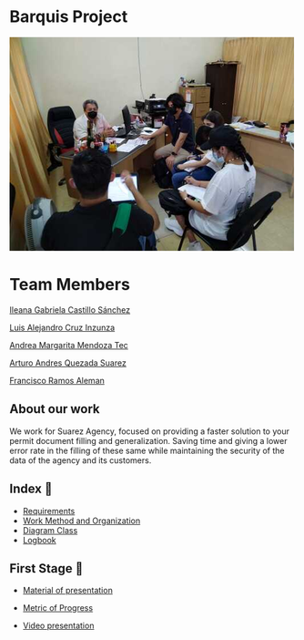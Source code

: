 # Barquis Project

![](/Media/Interview.jpeg)

# Team Members

[Ileana Gabriela Castillo Sánchez](CVs/CV_CastilloIleana.pdf)

[Luis Alejandro Cruz Inzunza](CVs/CV-CruzLuis.pdf)

[Andrea Margarita Mendoza Tec](CVs/CV_MendozaAndrea.pdf)

[Arturo Andres Quezada Suarez](CVs/CV_QuezadaArturo.pdf)

[Francisco Ramos Aleman](CVs/CV_RamosFrancisco.pdf)

## About our work 

We work for Suarez Agency, focused on providing a faster solution to your permit document filling and generalization. Saving time and giving a lower error rate in the filling of these same while maintaining the security of the data of the agency and its customers.

## Index :open_file_folder:

* [Requirements](Files/Requirements.md)
* [Work Method and Organization](Files/WorkMethod.md)
* [Diagram Class](Media/ClassDiagramBarquis.png)
* [Logbook](/Files/LogBook%20Project.pdf)

## First Stage :closed_book:

* [Material of presentation](/Files/First%20Stage.pdf)

* [Metric of Progress](/Files/Metrics1.pdf)

* [Video presentation](https://youtu.be/NaFzGoXHl6E)
